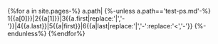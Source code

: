 {%for a in site.pages-%}
a.path|
{%-unless a.path=='test-ps.md'-%}
1{{a[0]}}|2{{a[1]}}|3{{a.first|replace:'|','-'}}|4{{a.last}}|5{{a|first}}|6{{a|last|replace:'|','-':replace:'<','-'}}
{%-endunless%}
{%endfor%}
